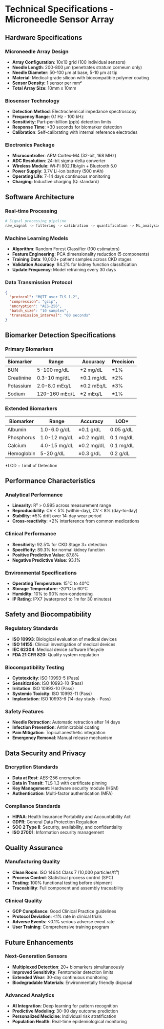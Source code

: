 # Technical Specifications - Microneedle Sensor Array

## Hardware Specifications

### Microneedle Array Design
- **Array Configuration**: 10x10 grid (100 individual sensors)
- **Needle Length**: 200-800 μm (penetrates stratum corneum only)
- **Needle Diameter**: 50-100 μm at base, 5-10 μm at tip
- **Material**: Medical-grade silicon with biocompatible polymer coating
- **Sensor Density**: 1 sensor per mm²
- **Total Array Size**: 10mm x 10mm

### Biosensor Technology
- **Detection Method**: Electrochemical impedance spectroscopy
- **Frequency Range**: 0.1 Hz - 100 kHz
- **Sensitivity**: Part-per-billion (ppb) detection limits
- **Response Time**: <30 seconds for biomarker detection
- **Calibration**: Self-calibrating with internal reference electrodes

### Electronics Package
- **Microcontroller**: ARM Cortex-M4 (32-bit, 168 MHz)
- **ADC Resolution**: 24-bit sigma-delta converter
- **Wireless Module**: Wi-Fi 802.11b/g/n + Bluetooth 5.0
- **Power Supply**: 3.7V Li-ion battery (500 mAh)
- **Operating Life**: 7-14 days continuous monitoring
- **Charging**: Inductive charging (Qi standard)

## Software Architecture

### Real-time Processing
```python
# Signal processing pipeline
raw_signal -> filtering -> calibration -> quantification -> ML_analysis
```

### Machine Learning Models
- **Algorithm**: Random Forest Classifier (100 estimators)
- **Feature Engineering**: PCA dimensionality reduction (5 components)
- **Training Data**: 10,000+ patient samples across CKD stages
- **Validation Accuracy**: 94.2% for kidney function classification
- **Update Frequency**: Model retraining every 30 days

### Data Transmission Protocol
```json
{
  "protocol": "MQTT over TLS 1.2",
  "compression": "gzip",
  "encryption": "AES-256",
  "batch_size": "10 samples",
  "transmission_interval": "60 seconds"
}
```

## Biomarker Detection Specifications

### Primary Biomarkers
| Biomarker | Range | Accuracy | Precision |
|-----------|--------|----------|-----------|
| BUN | 5-100 mg/dL | ±2 mg/dL | ±1% |
| Creatinine | 0.3-10 mg/dL | ±0.1 mg/dL | ±2% |
| Potassium | 2.0-8.0 mEq/L | ±0.2 mEq/L | ±3% |
| Sodium | 120-160 mEq/L | ±2 mEq/L | ±1% |

### Extended Biomarkers
| Biomarker | Range | Accuracy | LOD* |
|-----------|--------|----------|------|
| Albumin | 1.0-6.0 g/dL | ±0.1 g/dL | 0.05 g/dL |
| Phosphorus | 1.0-12 mg/dL | ±0.2 mg/dL | 0.1 mg/dL |
| Calcium | 4.0-15 mg/dL | ±0.2 mg/dL | 0.1 mg/dL |
| Hemoglobin | 5-20 g/dL | ±0.3 g/dL | 0.2 g/dL |

*LOD = Limit of Detection

## Performance Characteristics

### Analytical Performance
- **Linearity**: R² > 0.995 across measurement range
- **Reproducibility**: CV < 5% (within-day), CV < 8% (day-to-day)
- **Stability**: ±5% drift over 14-day wear period
- **Cross-reactivity**: <2% interference from common medications

### Clinical Performance
- **Sensitivity**: 92.5% for CKD Stage 3+ detection
- **Specificity**: 89.3% for normal kidney function
- **Positive Predictive Value**: 87.8%
- **Negative Predictive Value**: 93.1%

### Environmental Specifications
- **Operating Temperature**: 15°C to 40°C
- **Storage Temperature**: -20°C to 60°C
- **Humidity**: 10% to 90% non-condensing
- **IP Rating**: IPX7 (waterproof to 1m for 30 minutes)

## Safety and Biocompatibility

### Regulatory Standards
- **ISO 10993**: Biological evaluation of medical devices
- **ISO 14155**: Clinical investigation of medical devices
- **IEC 62304**: Medical device software lifecycle
- **FDA 21 CFR 820**: Quality system regulation

### Biocompatibility Testing
- **Cytotoxicity**: ISO 10993-5 (Pass)
- **Sensitization**: ISO 10993-10 (Pass)
- **Irritation**: ISO 10993-10 (Pass)
- **Systemic Toxicity**: ISO 10993-11 (Pass)
- **Implantation**: ISO 10993-6 (14-day study - Pass)

### Safety Features
- **Needle Retraction**: Automatic retraction after 14 days
- **Infection Prevention**: Antimicrobial coating
- **Pain Mitigation**: Topical anesthetic integration
- **Emergency Removal**: Manual release mechanism

## Data Security and Privacy

### Encryption Standards
- **Data at Rest**: AES-256 encryption
- **Data in Transit**: TLS 1.3 with certificate pinning
- **Key Management**: Hardware security module (HSM)
- **Authentication**: Multi-factor authentication (MFA)

### Compliance Standards
- **HIPAA**: Health Insurance Portability and Accountability Act
- **GDPR**: General Data Protection Regulation
- **SOC 2 Type II**: Security, availability, and confidentiality
- **ISO 27001**: Information security management

## Quality Assurance

### Manufacturing Quality
- **Clean Room**: ISO 14644 Class 7 (10,000 particles/ft³)
- **Process Control**: Statistical process control (SPC)
- **Testing**: 100% functional testing before shipment
- **Traceability**: Full component and assembly traceability

### Clinical Quality
- **GCP Compliance**: Good Clinical Practice guidelines
- **Protocol Deviation**: <1% rate in clinical trials
- **Adverse Events**: <0.1% serious adverse event rate
- **User Training**: Comprehensive training program

## Future Enhancements

### Next-Generation Sensors
- **Multiplexed Detection**: 20+ biomarkers simultaneously
- **Improved Sensitivity**: Femtomolar detection limits
- **Extended Wear**: 30-day continuous monitoring
- **Biodegradable Materials**: Environmentally friendly disposal

### Advanced Analytics
- **AI Integration**: Deep learning for pattern recognition
- **Predictive Modeling**: 30-90 day outcome prediction
- **Personalized Medicine**: Individual risk stratification
- **Population Health**: Real-time epidemiological monitoring
